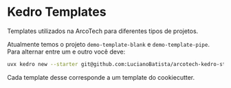 # Kedro Templates

Templates utilizados na ArcoTech para diferentes tipos de projetos.

Atualmente temos o projeto `demo-template-blank` e `demo-template-pipe`. Para alternar entre um e outro você deve:

```bash
uvx kedro new --starter git@github.com:LucianoBatista/arcotech-kedro-starters.git --directory <template> --telemetry no
```

Cada template desse corresponde a um template do cookiecutter.
